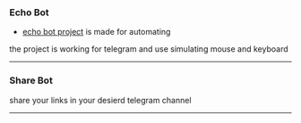 ### Echo Bot 
- [echo bot project](./echoBot/readme.md) is made for automating 


the project is working for telegram and use simulating mouse and keyboard

___

### Share Bot
 share your links in your desierd telegram channel


 ___
  
